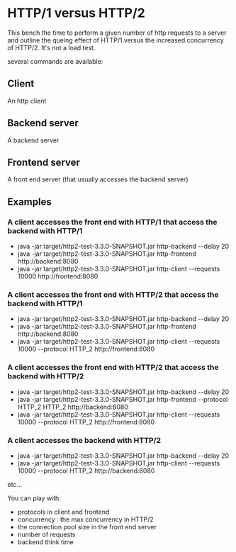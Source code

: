 # HTTP/1 versus HTTP/2

This bench the time to perform a given number of http requests to a server and outline the queing effect
of HTTP/1 versus the increased concurrency of HTTP/2. It's not a load test.

several commands are available:

## Client

An http client

## Backend server

A backend server

## Frontend server

A front end server (that usually accesses the backend server)

## Examples

### A client accesses the front end with HTTP/1 that access the backend with HTTP/1

- java -jar target/http2-test-3.3.0-SNAPSHOT.jar http-backend --delay 20
- java -jar target/http2-test-3.3.0-SNAPSHOT.jar http-frontend http://backend:8080
- java -jar target/http2-test-3.3.0-SNAPSHOT.jar http-client --requests 10000 http://frontend:8080

### A client accesses the front end with HTTP/2 that access the backend with HTTP/1

- java -jar target/http2-test-3.3.0-SNAPSHOT.jar http-backend --delay 20
- java -jar target/http2-test-3.3.0-SNAPSHOT.jar http-frontend http://backend:8080
- java -jar target/http2-test-3.3.0-SNAPSHOT.jar http-client --requests 10000 --protocol HTTP_2 http://frontend:8080

### A client accesses the front end with HTTP/2 that access the backend with HTTP/2

- java -jar target/http2-test-3.3.0-SNAPSHOT.jar http-backend --delay 20
- java -jar target/http2-test-3.3.0-SNAPSHOT.jar http-frontend --protocol HTTP_2 HTTP_2 http://backend:8080
- java -jar target/http2-test-3.3.0-SNAPSHOT.jar http-client --requests 10000 --protocol HTTP_2 http://frontend:8080

### A client accesses the backend with HTTP/2

- java -jar target/http2-test-3.3.0-SNAPSHOT.jar http-backend --delay 20
- java -jar target/http2-test-3.3.0-SNAPSHOT.jar http-client --requests 10000 --protocol HTTP_2 http://backend:8080

etc...

You can play with:

- protocols in client and frontend
- concurrency : the max concurrency in HTTP/2
- the connection pool size in the front end server
- number of requests
- backend think time



